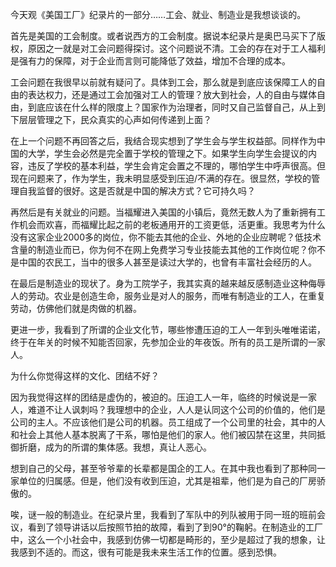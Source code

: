 今天观《美国工厂》纪录片的一部分……工会、就业、制造业是我想谈谈的。

首先是美国的工会制度。或者说西方的工会制度。据说本纪录片是奥巴马买下了版权，原因之一就是对工会问题得探讨。这个问题说不清。工会的存在对于工人福利是强有力的保障，对于企业而言则可能降低了效益，增加不合理的成本。

工会问题在我很早以前就有疑问了。具体到工会，那么就是到底应该保障工人的自由的表达权力，还是通过工会加强对工人的管理？放大到社会，人的自由与媒体自由，到底应该在什么样的限度上？国家作为治理者，同时又自己监督自己，从上到下层层管理之下，民众真实的心声如何传递到上面？

在上一个问题不再回答之后，我结合现实想到了学生会与学生权益部。同样作为中国的大学，学生会必然是完全置于学校的管理之下。如果学生向学生会提议的内容，违反了学校的基本利益，学生会肯定会置之不理的，哪怕学生中呼声很高。但现在问题来了，作为学生，我未明显感受到压迫/不满的存在。很显然，学校的管理自我监督的很好。这是否就是中国的解决方式？它可持久吗？

再然后是有关就业的问题。当福耀进入美国的小镇后，竟然无数人为了重新拥有工作机会而欢喜，而福耀比起之前的老板通用开的工资更低，活更重。我思考为什么没有这家企业2000多的岗位，你不能去其他的企业、外地的企业应聘呢？低技术含量的制造业而已，你为何不在网上免费学习专业技能去其他的工作岗位呢？你不是中国的农民工，当中的很多人甚至是读过大学的，也曾有丰富社会经历的人。

在最后是制造业的现状了。身为工院学子，我其实真的越来越反感制造业这种侮辱人的劳动。农业是创造生命，服务业是对人的服务，而唯有制造业的工人，在重复劳动，仿佛他们就是肉做的机器。

更进一步，我看到了所谓的企业文化节，哪些惨遭压迫的工人一年到头唯唯诺诺，终于在年关的时候不知能否回家，先参加企业的年夜饭。所有的员工是所谓的一家人。

为什么你觉得这样的文化、团结不好？

因为我觉得这样的团结是虚伪的，被迫的。压迫工人一年，临终的时候说是一家人，难道不让人讽刺吗？我理想中的企业，人人是认同这个公司的价值的，他们是公司的主人。不应该他们是公司的机器。员工组成了一个公司里的社会，其中的人和社会上其他人基本脱离了干系，哪怕是他们的家人。他们被囚禁在这里，共同抵御折磨，成为的所谓的集体感。我想，真让人恶心。

想到自己的父母，甚至爷爷辈的长辈都是国企的工人。在其中我也看到了那种同一家单位的归属感。但是，他们没有收到压迫，尤其是祖辈，他们是为自己的厂房骄傲的。

唉，谜一般的制造业。在纪录片里，我看到了军队中的列队被用于同一班的班前会议，看到了领导讲话以后按照节拍的故障，看到了到90°的鞠躬。在制造业的工厂中，这么一个小社会中，我感到仿佛一切都是畸形的，至少是超过了我的想象，让我感到不适的。而这，很有可能是我未来生活工作的位置。感到恐惧。

